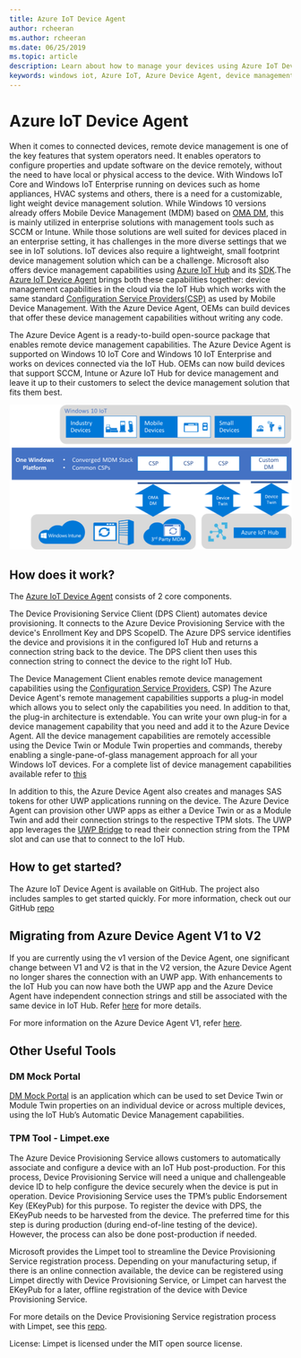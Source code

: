 ```yaml
---
title: Azure IoT Device Agent
author: rcheeran
ms.author: rcheeran
ms.date: 06/25/2019
ms.topic: article
description: Learn about how to manage your devices using Azure IoT Device Agent on Windows IoT.
keywords: windows iot, Azure IoT, Azure Device Agent, device management, remote management
---
```


# Azure IoT Device Agent

When it comes to connected devices, remote device management is one of the key features that system operators need. It enables operators to configure properties and update software on the device remotely, without the need to have local or physical access to the device. With Windows IoT Core and Windows IoT Enterprise running on devices such as home appliances, HVAC systems and others, there is a need for a customizable, light weight device management solution. While Windows 10 versions already offers Mobile Device Management (MDM) based on [OMA DM](https://en.wikipedia.org/wiki/OMA_Device_Management), this is mainly utilized in enterprise solutions with management tools such as SCCM or Intune. While those solutions are well suited for devices placed in an enterprise setting, it has challenges in the more diverse settings that we see in IoT solutions. IoT devices also require a lightweight, small footprint device management solution which can be a challenge. Microsoft also offers device management capabilities using [Azure IoT Hub](https://docs.microsoft.com/azure/iot-hub/iot-hub-device-management-overview) and its [SDK](https://docs.microsoft.com/en-us/azure/iot-hub/iot-hub-devguide-sdks).The [Azure IoT Device Agent](https://github.com/ms-iot/azure-client-tools/blob/master/docs/device-agent/device-agent.md) brings both these capabilities together: device management capabilities in the cloud via the IoT Hub which works with the same standard [Configuration Service Providers(CSP)](https://docs.microsoft.com/en-us/windows/client-management/mdm/configuration-service-provider-reference) as used by Mobile Device Management. With the Azure Device Agent, OEMs can build devices that offer these device management capabilities without writing any code. 

The Azure Device Agent is a ready-to-build open-source package that enables remote device management capabilities. The Azure Device Agent is supported on Windows 10 IoT Core and Windows 10 IoT Enterprise and works on devices connected via the IoT Hub. OEMs can now build devices that support SCCM, Intune or Azure IoT Hub for device management and leave it up to their customers to select the device management solution that fits them best.   

![Azure IoT Hub Device Management](../media/AzureIoTDM/azureDM.png)


## How does it work?

The [Azure IoT Device Agent](https://aka.ms/iot-core-azure-dm-client) consists of 2 core components. 

The Device Provisioning Service Client (DPS Client) automates device provisioning. It connects to the Azure Device Provisioning Service with the device's Enrollment Key and DPS ScopeID. The Azure DPS service identifies the device and provisions it in the configured IoT Hub and returns a connection string back to the device. The DPS client then uses this connection string to connect the device to the right IoT Hub.  

The Device Management Client enables remote device management capabilities using the [Configuration Service Providers](https://msdn.microsoft.com/windows/hardware/commercialize/customize/mdm/configuration-service-provider-reference), CSP) The Azure Device Agent's remote management capabilities supports a plug-in model which allows you to select only the capabilities you need. In addition to that, the plug-in architecture is extendable. You can write your own plug-in for a device management capability that you need and add it to the Azure Device Agent. All the device management capabilities are remotely accessible using the Device Twin or Module Twin properties and commands, thereby enabling a single-pane-of-glass management approach for all your Windows IoT devices. For a complete list of device management capabilities available refer to [this](https://github.com/ms-iot/azure-client-tools/blob/master/docs/device-agent/reference.md)

In addition to this, the Azure Device Agent also creates and manages SAS tokens for other UWP applications running on the device. The Azure Device Agent can provision other UWP apps as either a Device Twin or as a Module Twin and add their connection strings to the respective TPM slots. The UWP app leverages the [UWP Bridge](https://github.com/ms-iot/azure-client-tools/blob/master/docs/device-agent/uwp-bridge.md) to read their connection string from the TPM slot and can use that to connect to the IoT Hub. 

## How to get started?

The Azure IoT Device Agent is available on GitHub. The project also includes samples to get started quickly. For more information, check out our GitHub [repo](https://github.com/ms-iot/azure-client-tools/blob/master/docs/device-agent/device-agent.md)

## Migrating from Azure Device Agent V1 to V2
If you are currently using the v1 version of the Device Agent, one significant change between V1 and V2 is that in the V2 version, the Azure Device Agent no longer shares the connection with an UWP app. With enhancements to the IoT Hub you can now have both the UWP app and the Azure Device Agent have independent connection strings and still be associated with the same device in IoT Hub. Refer [here](https://github.com/ms-iot/azure-client-tools/blob/master/docs/device-agent/migration-from-old-client.md) for more details.

For more information on the Azure Device Agent V1, refer [here](https://docs.microsoft.com/en-us/windows/iot-core/manage-your-device/azureiotdm).

## Other Useful Tools 
### DM Mock Portal
[DM Mock Portal](https://github.com/ms-iot/azure-client-tools/blob/master/docs/dm-mock-portal/dm-mock-portal.md) is an application which can be used to set Device Twin or Module Twin properties on an individual device or across multiple devices, using the IoT Hub’s Automatic Device Management capabilities. 

### TPM Tool - Limpet.exe
The Azure Device Provisioning Service allows customers to automatically associate and configure a device with an IoT Hub post-production. For this process, Device Provisioning Service will need a unique and challengeable device ID to help configure the device securely when the device is put in operation. Device Provisioning Service uses the TPM’s public Endorsement Key (EKeyPub) for this purpose. To register the device with DPS, the EKeyPub needs to be harvested from the device. The preferred time for this step is during production (during end-of-line testing of the device). However, the process can also be done post-production if needed.  

Microsoft provides the Limpet tool to streamline the Device Provisioning Service registration process. Depending on your manufacturing setup, if there is an online connection available, the device can be registered using Limpet directly with Device Provisioning Service, or Limpet can harvest the EKeyPub for a later, offline registration of the device with Device Provisioning Service.

For more details on the Device Provisioning Service registration process with Limpet, see this [repo](https://github.com/ms-iot/azure-client-tools/blob/master/docs/limpet/limpet.md).

License: Limpet is licensed under the MIT open source license. 
